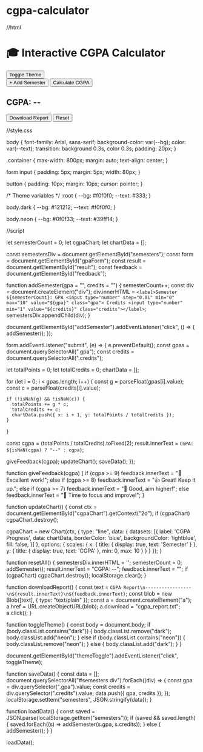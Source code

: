 # cgpa-calculator

//html

<!DOCTYPE html>
<html lang="en">
<head>
  <meta charset="UTF-8" />
  <meta name="viewport" content="width=device-width, initial-scale=1.0" />
  <title>CGPA Calculator</title>
  <link rel="stylesheet" href="style.css" />
</head>
<body>
  <div class="container">
    <h1>🎓 Interactive CGPA Calculator</h1>
    <button id="themeToggle">Toggle Theme</button>
    <form id="gpaForm">
      <div id="semesters"></div>
      <button type="button" id="addSemester">+ Add Semester</button>
      <button type="submit">Calculate CGPA</button>
    </form>
    <h2 id="result">CGPA: --</h2>
    <p id="feedback"></p>
    <canvas id="cgpaChart" width="600" height="300"></canvas>
    <button onclick="downloadReport()">Download Report</button>
    <button onclick="resetAll()">Reset</button>
  </div>

  <script src="https://cdn.jsdelivr.net/npm/chart.js"></script>
  <script src="script.js"></script>
</body>
</html>





//style.css

body {
  font-family: Arial, sans-serif;
  background-color: var(--bg);
  color: var(--text);
  transition: background 0.3s, color 0.3s;
  padding: 20px;
}

.container {
  max-width: 800px;
  margin: auto;
  text-align: center;
}

form input {
  padding: 5px;
  margin: 5px;
  width: 80px;
}

button {
  padding: 10px;
  margin: 10px;
  cursor: pointer;
}

/* Theme variables */
:root {
  --bg: #f0f0f0;
  --text: #333;
}

body.dark {
  --bg: #121212;
  --text: #f0f0f0;
}

body.neon {
  --bg: #0f0f33;
  --text: #39ff14;
}



//script


let semesterCount = 0;
let cgpaChart;
let chartData = [];

const semestersDiv = document.getElementById("semesters");
const form = document.getElementById("gpaForm");
const result = document.getElementById("result");
const feedback = document.getElementById("feedback");

function addSemester(gpa = "", credits = "") {
  semesterCount++;
  const div = document.createElement("div");
  div.innerHTML = `
    <label>Semester ${semesterCount}: GPA <input type="number" step="0.01" min="0" max="10" value="${gpa}" class="gpa"> Credits <input type="number" min="1" value="${credits}" class="credits"></label>
  `;
  semestersDiv.appendChild(div);
}

document.getElementById("addSemester").addEventListener("click", () => {
  addSemester();
});

form.addEventListener("submit", (e) => {
  e.preventDefault();
  const gpas = document.querySelectorAll(".gpa");
  const credits = document.querySelectorAll(".credits");

  let totalPoints = 0;
  let totalCredits = 0;
  chartData = [];

  for (let i = 0; i < gpas.length; i++) {
    const g = parseFloat(gpas[i].value);
    const c = parseFloat(credits[i].value);

    if (!isNaN(g) && !isNaN(c)) {
      totalPoints += g * c;
      totalCredits += c;
      chartData.push({ x: i + 1, y: totalPoints / totalCredits });
    }
  }

  const cgpa = (totalPoints / totalCredits).toFixed(2);
  result.innerText = `CGPA: ${isNaN(cgpa) ? "--" : cgpa}`;

  giveFeedback(cgpa);
  updateChart();
  saveData();
});

function giveFeedback(cgpa) {
  if (cgpa >= 9) feedback.innerText = "🌟 Excellent work!";
  else if (cgpa >= 8) feedback.innerText = "👍 Great! Keep it up.";
  else if (cgpa >= 7) feedback.innerText = "🙂 Good, aim higher!";
  else feedback.innerText = "📘 Time to focus and improve!";
}

function updateChart() {
  const ctx = document.getElementById("cgpaChart").getContext("2d");
  if (cgpaChart) cgpaChart.destroy();

  cgpaChart = new Chart(ctx, {
    type: "line",
    data: {
      datasets: [{
        label: 'CGPA Progress',
        data: chartData,
        borderColor: 'blue',
        backgroundColor: 'lightblue',
        fill: false,
      }]
    },
    options: {
      scales: {
        x: { title: { display: true, text: 'Semester' } },
        y: { title: { display: true, text: 'CGPA' }, min: 0, max: 10 }
      }
    }
  });
}

function resetAll() {
  semestersDiv.innerHTML = '';
  semesterCount = 0;
  addSemester();
  result.innerText = "CGPA: --";
  feedback.innerText = "";
  if (cgpaChart) cgpaChart.destroy();
  localStorage.clear();
}

function downloadReport() {
  const text = `CGPA Report\n-----------------\n${result.innerText}\n${feedback.innerText}`;
  const blob = new Blob([text], { type: "text/plain" });
  const a = document.createElement("a");
  a.href = URL.createObjectURL(blob);
  a.download = "cgpa_report.txt";
  a.click();
}

function toggleTheme() {
  const body = document.body;
  if (body.classList.contains("dark")) {
    body.classList.remove("dark");
    body.classList.add("neon");
  } else if (body.classList.contains("neon")) {
    body.classList.remove("neon");
  } else {
    body.classList.add("dark");
  }
}

document.getElementById("themeToggle").addEventListener("click", toggleTheme);

function saveData() {
  const data = [];
  document.querySelectorAll("#semesters div").forEach((div) => {
    const gpa = div.querySelector(".gpa").value;
    const credits = div.querySelector(".credits").value;
    data.push({ gpa, credits });
  });
  localStorage.setItem("semesters", JSON.stringify(data));
}

function loadData() {
  const saved = JSON.parse(localStorage.getItem("semesters"));
  if (saved && saved.length) {
    saved.forEach((s) => addSemester(s.gpa, s.credits));
  } else {
    addSemester();
  }
}

loadData();

